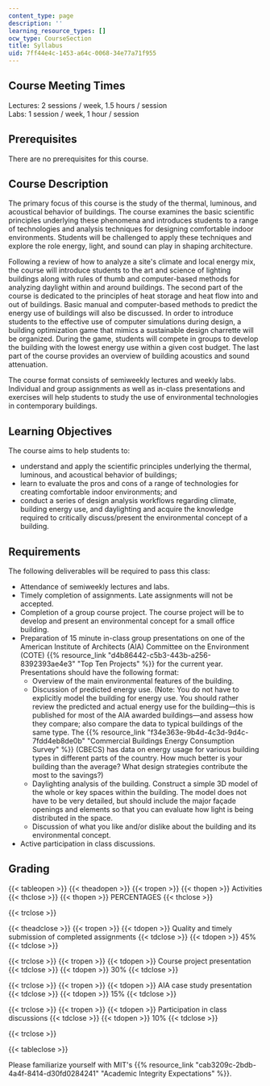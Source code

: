 ```yaml
---
content_type: page
description: ''
learning_resource_types: []
ocw_type: CourseSection
title: Syllabus
uid: 7ff44e4c-1453-a64c-0068-34e77a71f955
---
```


Course Meeting Times
--------------------

Lectures: 2 sessions / week, 1.5 hours / session  
Labs: 1 session / week, 1 hour / session

Prerequisites
-------------

There are no prerequisites for this course.

Course Description
------------------

The primary focus of this course is the study of the thermal, luminous, and acoustical behavior of buildings. The course examines the basic scientific principles underlying these phenomena and introduces students to a range of technologies and analysis techniques for designing comfortable indoor environments. Students will be challenged to apply these techniques and explore the role energy, light, and sound can play in shaping architecture.

Following a review of how to analyze a site's climate and local energy mix, the course will introduce students to the art and science of lighting buildings along with rules of thumb and computer-based methods for analyzing daylight within and around buildings. The second part of the course is dedicated to the principles of heat storage and heat flow into and out of buildings. Basic manual and computer-based methods to predict the energy use of buildings will also be discussed. In order to introduce students to the effective use of computer simulations during design, a building optimization game that mimics a sustainable design charrette will be organized. During the game, students will compete in groups to develop the building with the lowest energy use within a given cost budget. The last part of the course provides an overview of building acoustics and sound attenuation.

The course format consists of semiweekly lectures and weekly labs. Individual and group assignments as well as in-class presentations and exercises will help students to study the use of environmental technologies in contemporary buildings.

Learning Objectives
-------------------

The course aims to help students to:

*   understand and apply the scientific principles underlying the thermal, luminous, and acoustical behavior of buildings;
*   learn to evaluate the pros and cons of a range of technologies for creating comfortable indoor environments; and
*   conduct a series of design analysis workflows regarding climate, building energy use, and daylighting and acquire the knowledge required to critically discuss/present the environmental concept of a building.

Requirements
------------

The following deliverables will be required to pass this class:

*   Attendance of semiweekly lectures and labs.
*   Timely completion of assignments. Late assignments will not be accepted.
*   Completion of a group course project. The course project will be to develop and present an environmental concept for a small office building.
*   Preparation of 15 minute in-class group presentations on one of the American Institute of Architects (AIA) Committee on the Environment (COTE) {{% resource_link "d4b86442-c5b3-443b-a256-8392393ae4e3" "Top Ten Projects" %}} for the current year. Presentations should have the following format:
    *   Overview of the main environmental features of the building.
    *   Discussion of predicted energy use. (Note: You do not have to explicitly model the building for energy use. You should rather review the predicted and actual energy use for the building—this is published for most of the AIA awarded buildings—and assess how they compare; also compare the data to typical buildings of the same type. The {{% resource_link "f34e363e-9b4d-4c3d-9d4c-7fdd4eb8de0b" "Commercial Buildings Energy Consumption Survey" %}} (CBECS) has data on energy usage for various building types in different parts of the country. How much better is your building than the average? What design strategies contribute the most to the savings?)
    *   Daylighting analysis of the building. Construct a simple 3D model of the whole or key spaces within the building. The model does not have to be very detailed, but should include the major façade openings and elements so that you can evaluate how light is being distributed in the space.
    *   Discussion of what you like and/or dislike about the building and its environmental concept.
*   Active participation in class discussions.

Grading
-------

{{< tableopen >}}
{{< theadopen >}}
{{< tropen >}}
{{< thopen >}}
Activities
{{< thclose >}}
{{< thopen >}}
PERCENTAGES
{{< thclose >}}

{{< trclose >}}

{{< theadclose >}}
{{< tropen >}}
{{< tdopen >}}
Quality and timely submission of completed assignments
{{< tdclose >}}
{{< tdopen >}}
45%
{{< tdclose >}}

{{< trclose >}}
{{< tropen >}}
{{< tdopen >}}
Course project presentation
{{< tdclose >}}
{{< tdopen >}}
30%
{{< tdclose >}}

{{< trclose >}}
{{< tropen >}}
{{< tdopen >}}
AIA case study presentation
{{< tdclose >}}
{{< tdopen >}}
15%
{{< tdclose >}}

{{< trclose >}}
{{< tropen >}}
{{< tdopen >}}
Participation in class discussions
{{< tdclose >}}
{{< tdopen >}}
10%
{{< tdclose >}}

{{< trclose >}}

{{< tableclose >}}

Please familiarize yourself with MIT's {{% resource_link "cab3209c-2bdb-4a4f-8414-d30fd0284241" "Academic Integrity Expectations" %}}.